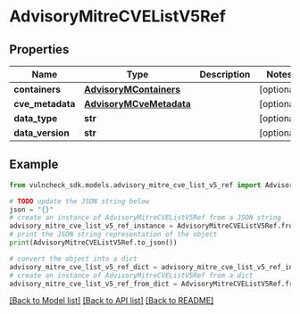 # AdvisoryMitreCVEListV5Ref


## Properties

Name | Type | Description | Notes
------------ | ------------- | ------------- | -------------
**containers** | [**AdvisoryMContainers**](AdvisoryMContainers.md) |  | [optional] 
**cve_metadata** | [**AdvisoryMCveMetadata**](AdvisoryMCveMetadata.md) |  | [optional] 
**data_type** | **str** |  | [optional] 
**data_version** | **str** |  | [optional] 

## Example

```python
from vulncheck_sdk.models.advisory_mitre_cve_list_v5_ref import AdvisoryMitreCVEListV5Ref

# TODO update the JSON string below
json = "{}"
# create an instance of AdvisoryMitreCVEListV5Ref from a JSON string
advisory_mitre_cve_list_v5_ref_instance = AdvisoryMitreCVEListV5Ref.from_json(json)
# print the JSON string representation of the object
print(AdvisoryMitreCVEListV5Ref.to_json())

# convert the object into a dict
advisory_mitre_cve_list_v5_ref_dict = advisory_mitre_cve_list_v5_ref_instance.to_dict()
# create an instance of AdvisoryMitreCVEListV5Ref from a dict
advisory_mitre_cve_list_v5_ref_from_dict = AdvisoryMitreCVEListV5Ref.from_dict(advisory_mitre_cve_list_v5_ref_dict)
```
[[Back to Model list]](../README.md#documentation-for-models) [[Back to API list]](../README.md#documentation-for-api-endpoints) [[Back to README]](../README.md)


